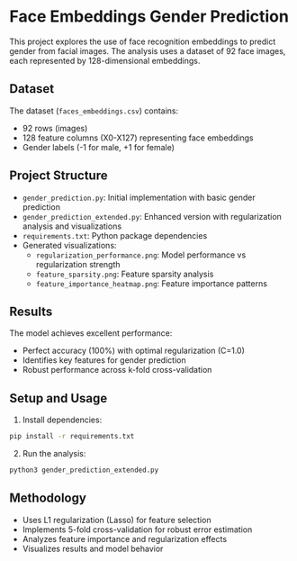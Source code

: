 # Face Embeddings Gender Prediction

This project explores the use of face recognition embeddings to predict gender from facial images. The analysis uses a dataset of 92 face images, each represented by 128-dimensional embeddings.

## Dataset

The dataset (`faces_embeddings.csv`) contains:
- 92 rows (images)
- 128 feature columns (X0-X127) representing face embeddings
- Gender labels (-1 for male, +1 for female)

## Project Structure

- `gender_prediction.py`: Initial implementation with basic gender prediction
- `gender_prediction_extended.py`: Enhanced version with regularization analysis and visualizations
- `requirements.txt`: Python package dependencies
- Generated visualizations:
  - `regularization_performance.png`: Model performance vs regularization strength
  - `feature_sparsity.png`: Feature sparsity analysis
  - `feature_importance_heatmap.png`: Feature importance patterns

## Results

The model achieves excellent performance:
- Perfect accuracy (100%) with optimal regularization (C=1.0)
- Identifies key features for gender prediction
- Robust performance across k-fold cross-validation

## Setup and Usage

1. Install dependencies:
```bash
pip install -r requirements.txt
```

2. Run the analysis:
```bash
python3 gender_prediction_extended.py
```

## Methodology

- Uses L1 regularization (Lasso) for feature selection
- Implements 5-fold cross-validation for robust error estimation
- Analyzes feature importance and regularization effects
- Visualizes results and model behavior 
